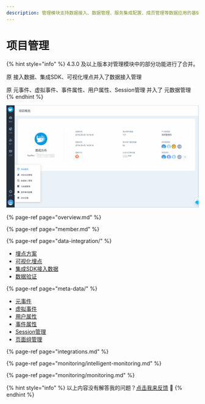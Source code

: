 ```yaml
---
description: 管理模块支持数据接入、数据管理、服务集成配置、成员管理等数据应用的基础管理。
---
```


# 项目管理

{% hint style="info" %}
4.3.0 及以上版本对管理模块中的部分功能进行了合并。

原 接入数据、集成SDK、可视化埋点并入了数据接入管理

原 元事件、虚拟事件、事件属性、用户属性、Session管理 并入了 元数据管理
{% endhint %}

![](../../.gitbook/assets/image%20%283%29.png)

{% page-ref page="overview.md" %}

{% page-ref page="member.md" %}

{% page-ref page="data-integration/" %}

* [埋点方案](data-integration/schema.md)
* [可视化埋点](data-integration/virtualizer.md)
* [集成SDK接入数据](data-integration/sdks.md)
* [数据验证](data-integration/validation.md)

{% page-ref page="meta-data/" %}

* [元事件](meta-data/meta-events.md)
* [虚拟事件](meta-data/merged-events.md)
* [用户属性](meta-data/user-properties.md)
* [事件属性](meta-data/event-properties.md)
* [Session管理](meta-data/session.md)
* [页面组管理](meta-data/pagegroup.md)

{% page-ref page="integrations.md" %}

{% page-ref page="monitoring/intelligent-monitoring.md" %}

{% page-ref page="monitoring/monitoring.md" %}

{% hint style="info" %}
以上内容没有解答我的问题？[点击我来反馈](https://support.qq.com/products/118522/) 🚀
{% endhint %}

